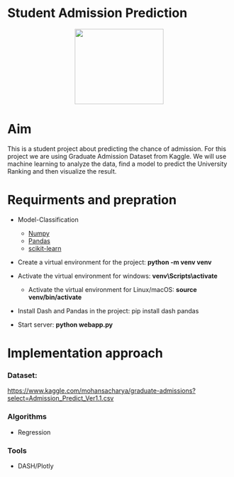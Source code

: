 # Student Admission Prediction

<p align="center">
<img src="https://github.com/LameesKadhim/SAP-project/blob/main/Frontend/assets/logo.png" width="200" height="170">
</p>

# Aim
This is a student project about predicting the chance of admission. For this project we are using Graduate Admission Dataset from Kaggle. We will use machine learning to analyze the data, find a model to predict the University Ranking and then visualize the result.

  
# Requirments and prepration

  * Model-Classification
    + [Numpy](https://numpy.org/)
    + [Pandas](https://pandas.pydata.org/)
    + [scikit-learn](https://scikit-learn.org/stable/)

  * Create a virtual environment for the project: <b> python -m venv venv </b>
  * Activate the virtual environment for windows: <b> venv\Scripts\activate </b>
    - Activate the virtual environment for Linux/macOS: <b> source venv/bin/activate </b>
  * Install Dash and Pandas in the project: </b> pip install dash pandas </b>
  * Start server: <b> python webapp.py </b>
 
 
# Implementation approach   

### Dataset: 

  https://www.kaggle.com/mohansacharya/graduate-admissions?select=Admission_Predict_Ver1.1.csv

### Algorithms 

  * Regression

### Tools 

* DASH/Plotly


